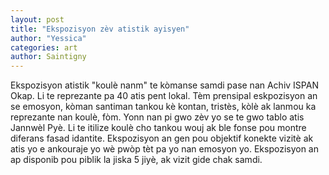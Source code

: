 ```yaml
---
layout: post
title: "Ekspozisyon zèv atistik ayisyen"
author: "Yessica"
categories: art
author: Saintigny
---
```

Ekspozisyon atistik "koulè nanm" te kòmanse samdi pase nan Achiv ISPAN Okap. Li te reprezante pa 40 atis pent lokal. Tèm prensipal eskpozisyon an se emosyon, kòman santiman tankou kè kontan, tristès, kòlè ak lanmou ka reprezante nan koulè, fòm. 
Yonn nan pi gwo zèv yo se te gwo tablo atis Jannwèl Pyè. Li te itilize koulè cho tankou wouj ak ble fonse pou montre diferans fasad idantite. 
Ekspozisyon an gen pou objektif konekte vizitè ak atis yo e ankouraje yo wè pwòp tèt pa yo nan emosyon yo. Ekspozisyon an ap disponib pou piblik la jiska 5 jiyè, ak vizit gide chak samdi. 




